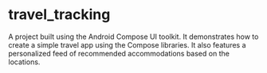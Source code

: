 # travel_tracking
A project built using the Android Compose UI toolkit. It demonstrates how to create a simple travel app using the Compose libraries. It also features a personalized feed of recommended accommodations based on the locations.
